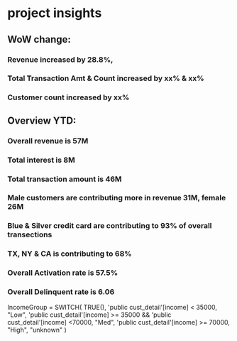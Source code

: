 # project insights 
## WoW change: 
### Revenue increased by 28.8%, 
### Total Transaction Amt & Count increased by xx% & xx%
### Customer count increased by xx%
## Overview YTD:
### Overall revenue is 57M
### Total interest is 8M
### Total transaction amount is 46M
### Male customers are contributing more in revenue 31M, female 26M
### Blue & Silver credit card are contributing to 93% of overall transections
### TX, NY & CA is contributing to 68%
### Overall Activation rate is 57.5%
### Overall Delinquent rate is 6.06



IncomeGroup = SWITCH(
 TRUE(),
 'public cust_detail'[income] < 35000, "Low",
 'public cust_detail'[income] >= 35000 && 'public cust_detail'[income] <70000, "Med",
 'public cust_detail'[income] >= 70000, "High",
 "unknown"
)
